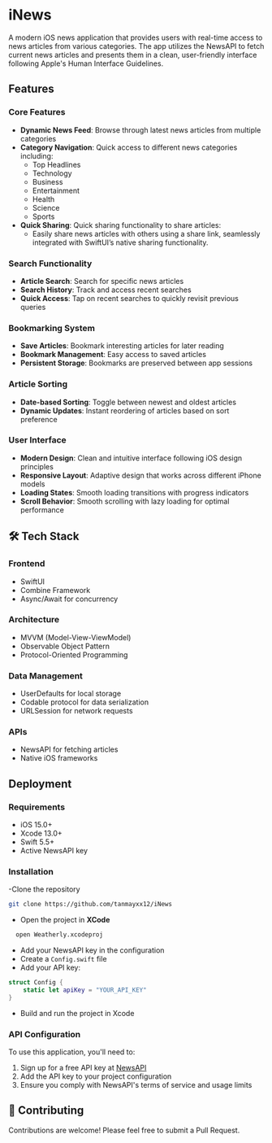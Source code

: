 
# iNews
A modern iOS news application that provides users with real-time access to news articles from various categories. The app utilizes the NewsAPI to fetch current
news articles and presents them in a clean, user-friendly interface following Apple's Human Interface Guidelines.

## Features

### Core Features
- **Dynamic News Feed**: Browse through latest news articles from multiple categories
- **Category Navigation**: Quick access to different news categories including:
  - Top Headlines
  - Technology
  - Business
  - Entertainment
  - Health
  - Science
  - Sports
- **Quick Sharing**: Quick sharing functionality to share articles: 
  - Easily share news articles with others using a share link, seamlessly integrated with SwiftUI’s native sharing functionality.
    
### Search Functionality
- **Article Search**: Search for specific news articles
- **Search History**: Track and access recent searches
- **Quick Access**: Tap on recent searches to quickly revisit previous queries

### Bookmarking System
- **Save Articles**: Bookmark interesting articles for later reading
- **Bookmark Management**: Easy access to saved articles
- **Persistent Storage**: Bookmarks are preserved between app sessions

### Article Sorting
- **Date-based Sorting**: Toggle between newest and oldest articles
- **Dynamic Updates**: Instant reordering of articles based on sort preference

### User Interface
- **Modern Design**: Clean and intuitive interface following iOS design principles
- **Responsive Layout**: Adaptive design that works across different iPhone models
- **Loading States**: Smooth loading transitions with progress indicators
- **Scroll Behavior**: Smooth scrolling with lazy loading for optimal performance

## 🛠 Tech Stack

### Frontend
- SwiftUI
- Combine Framework
- Async/Await for concurrency

### Architecture
- MVVM (Model-View-ViewModel)
- Observable Object Pattern
- Protocol-Oriented Programming

### Data Management
- UserDefaults for local storage
- Codable protocol for data serialization
- URLSession for network requests

### APIs
- NewsAPI for fetching articles
- Native iOS frameworks

## Deployment

### Requirements
- iOS 15.0+
- Xcode 13.0+
- Swift 5.5+
- Active NewsAPI key

### Installation

-Clone the repository
```bash
git clone https://github.com/tanmayxx12/iNews
```

- Open the project in **XCode**
``` bash
  open Weatherly.xcodeproj
```

- Add your NewsAPI key in the configuration
- Create a `Config.swift` file
- Add your API key:
```swift
struct Config {
    static let apiKey = "YOUR_API_KEY"
}
```

- Build and run the project in Xcode

### API Configuration
To use this application, you'll need to:
1. Sign up for a free API key at [NewsAPI](https://newsapi.org)
2. Add the API key to your project configuration
3. Ensure you comply with NewsAPI's terms of service and usage limits


## 🤝 Contributing
Contributions are welcome! Please feel free to submit a Pull Request.

